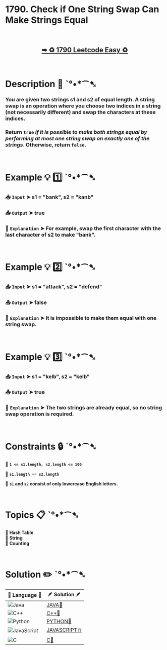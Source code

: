 # 1790. Check if One String Swap Can Make Strings Equal

</br>

<h2 align="center"> 

<a href="https://leetcode.com/problems/check-if-one-string-swap-can-make-strings-equal/description/?envType=daily-question&envId=2025-02-05"><strong>➥ ♻️ 1790 Leetcode Easy ♻️ </strong></a>
</h2>

</br>

# Description 📜 ˋ°•*⁀➷

### You are given two strings s1 and s2 of equal length. A string swap is an operation where you choose two indices in a string (not necessarily different) and swap the characters at these indices.

### Return `true` *if it is possible to make both strings equal by performing at most one string swap on exactly one of the strings*. Otherwise, return `false`.

</br>

# Example 💡 1️⃣ ˋ°•*⁀➷

  ### 📥 `Input`  ➤ s1 = "bank", s2 = "kanb"

  ### 📤 `Output`  ➤ true

  ### 🔦 `Explanation`  ➤ For example, swap the first character with the last character of s2 to make "bank".

</br>

# Example 💡 2️⃣ ˋ°•*⁀➷

  ### 📥 `Input` ➤ s1 = "attack", s2 = "defend"

  ### 📤 `Output`  ➤ false

  ### 🔦 `Explanation` ➤  It is impossible to make them equal with one string swap.

</br>

# Example 💡 3️⃣ ˋ°•*⁀➷

  ### 📥 `Input` ➤ s1 = "kelb", s2 = "kelb"

  ### 📤 `Output`  ➤ true

  ### 🔦 `Explanation`  ➤ The two strings are already equal, so no string swap operation is required.

</br>

# Constraints 🔒 ˋ°•*⁀➷

🔹 **`1 <= s1.length, s2.length <= 100`** </br>

🔹 **`s1.length == s2.length`** </br>

🔹 **`s1` and `s2` consist of only lowercase English letters.** </br>

</br>

# Topics 📋 ˋ°•*⁀➷

🔸 **Hash Table**  </br>
🔸 **String**  </br>
🔸 **Counting**  </br>

</br>

# Solution ✏️ ˋ°•*⁀➷

| 📒 Language 📒  | 🪶 Solution 🪶 |
| ------------- | ------------- |
|  ![Java](https://img.shields.io/badge/java-%23ED8B00.svg?style=for-the-badge&logo=openjdk&logoColor=white)  | [JAVA🍁]() |
|  ![C++](https://img.shields.io/badge/c++-%2300599C.svg?style=for-the-badge&logo=c%2B%2B&logoColor=white)  | [C++🎲]()  |
|  ![Python](https://img.shields.io/badge/python-3670A0?style=for-the-badge&logo=python&logoColor=ffdd54)    | [PYTHON🍰]() |
| ![JavaScript](https://img.shields.io/badge/javascript-%23323330.svg?style=for-the-badge&logo=javascript&logoColor=%23F7DF1E)   | [JAVASCRIPT☃️]() |
|   ![C](https://img.shields.io/badge/c-%2300599C.svg?style=for-the-badge&logo=c&logoColor=white)   | [C💖]()  |

